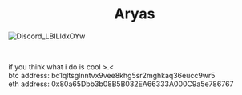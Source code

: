 
<h1 align="center">Aryas</h1>

![Discord_LBILldxOYw](https://github.com/Aryvyo/Aryvyo/assets/32790578/4340ffb3-bbd7-45af-91a0-67d8f4f50c90)

<br/>


if you think what i do is cool >.<
<br/>
btc address: bc1qltsglnntvx9vee8khg5sr2mghkaq36eucc9wr5<br/>
eth address: 0x80a65Dbb3b08B5B032EA66333A000C9a5e786767
